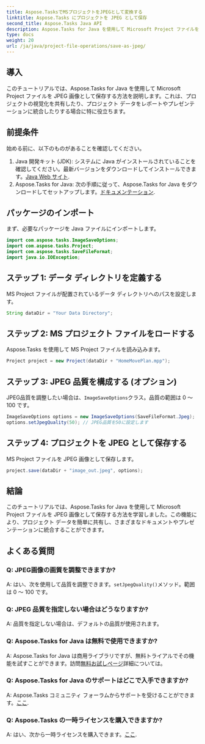 ```yaml
---
title: Aspose.TasksでMSプロジェクトをJPEGとして変換する
linktitle: Aspose.Tasks にプロジェクトを JPEG として保存
second_title: Aspose.Tasks Java API
description: Aspose.Tasks for Java を使用して Microsoft Project ファイルを JPEG 画像に簡単に変換する方法を学びます。生産性を向上させます。
type: docs
weight: 20
url: /ja/java/project-file-operations/save-as-jpeg/
---
```

## 導入
このチュートリアルでは、Aspose.Tasks for Java を使用して Microsoft Project ファイルを JPEG 画像として保存する方法を説明します。これは、プロジェクトの視覚化を共有したり、プロジェクト データをレポートやプレゼンテーションに統合したりする場合に特に役立ちます。
## 前提条件
始める前に、以下のものがあることを確認してください。
1.  Java 開発キット (JDK): システムに Java がインストールされていることを確認してください。最新バージョンをダウンロードしてインストールできます。[Java Web サイト](https://www.oracle.com/java/technologies/javase-jdk11-downloads.html).
2. Aspose.Tasks for Java: 次の手順に従って、Aspose.Tasks for Java をダウンロードしてセットアップします。[ドキュメンテーション](https://reference.aspose.com/tasks/java/).

## パッケージのインポート
まず、必要なパッケージを Java ファイルにインポートします。
```java
import com.aspose.tasks.ImageSaveOptions;
import com.aspose.tasks.Project;
import com.aspose.tasks.SaveFileFormat;
import java.io.IOException;
```
## ステップ 1: データ ディレクトリを定義する
MS Project ファイルが配置されているデータ ディレクトリへのパスを設定します。
```java
String dataDir = "Your Data Directory";
```
## ステップ 2: MS プロジェクト ファイルをロードする
Aspose.Tasks を使用して MS Project ファイルを読み込みます。
```java
Project project = new Project(dataDir + "HomeMovePlan.mpp");
```
## ステップ 3: JPEG 品質を構成する (オプション)
 JPEG品質を調整したい場合は、`ImageSaveOptions`クラス。品質の範囲は 0 ～ 100 です。
```java
ImageSaveOptions options = new ImageSaveOptions(SaveFileFormat.Jpeg);
options.setJpegQuality(50); // JPEG品質を50に設定します
```
## ステップ 4: プロジェクトを JPEG として保存する
MS Project ファイルを JPEG 画像として保存します。
```java
project.save(dataDir + "image_out.jpeg", options);
```

## 結論
このチュートリアルでは、Aspose.Tasks for Java を使用して Microsoft Project ファイルを JPEG 画像として保存する方法を学習しました。この機能により、プロジェクト データを簡単に共有し、さまざまなドキュメントやプレゼンテーションに統合することができます。
## よくある質問
### Q: JPEG画像の画質を調整できますか?
 A: はい、次を使用して品質を調整できます。`setJpegQuality()`メソッド。範囲は 0 ～ 100 です。
### Q: JPEG 品質を指定しない場合はどうなりますか?
A: 品質を指定しない場合は、デフォルトの品質が使用されます。
### Q: Aspose.Tasks for Java は無料で使用できますか?
 A: Aspose.Tasks for Java は商用ライブラリですが、無料トライアルでその機能を試すことができます。訪問[無料お試しページ](https://releases.aspose.com/)詳細については。
### Q: Aspose.Tasks for Java のサポートはどこで入手できますか?
A: Aspose.Tasks コミュニティ フォーラムからサポートを受けることができます。[ここ](https://forum.aspose.com/c/tasks/15).
### Q: Aspose.Tasks の一時ライセンスを購入できますか?
 A: はい、次から一時ライセンスを購入できます。[ここ](https://purchase.aspose.com/temporary-license/).